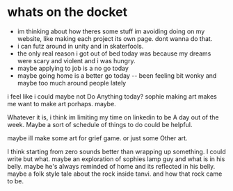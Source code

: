 # whats on the docket

* im thinking about how theres some stuff im avoiding doing on my website, like making each project its own page. dont wanna do that.
* i can futz around in unity and in skaterfools.
* the only real reason i got out of bed today was because my dreams were scary and violent and i was hungry.
* maybe applying to job is a no go today
* maybe going home is a better go today -- been feeling bit wonky and maybe too much around people lately

i feel like i could maybe not Do Anything today? sophie making art makes me want to make art porhaps. maybe.

Whatever it is, i think im limiting my time on linkedin to be A day out of the week. Maybe a sort of schedule of things to do could be helpful.

maybe ill make some art for grief game. or just some Other art.

I think starting from zero sounds better than wrapping up something. I could write but what. maybe an exploration of sophies lamp guy and what is in his belly. maybe he's always reminded of home and its reflected in his belly. maybe a folk style tale about the rock inside tanvi. and how that rock came to be.
